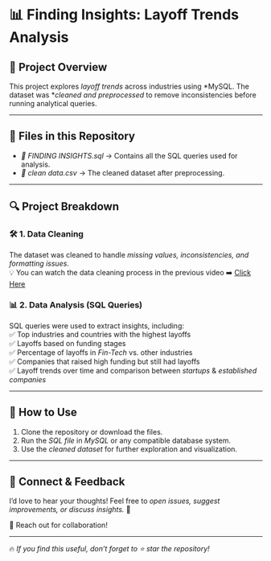 # 📊 Finding Insights: Layoff Trends Analysis  

## 📌 Project Overview  
This project explores *layoff trends* across industries using *MySQL. The dataset was **cleaned and preprocessed* to remove inconsistencies before running analytical queries.  

---

## 📂 Files in this Repository  
- *🔹 FINDING INSIGHTS.sql* → Contains all the SQL queries used for analysis.  
- *🔹 clean data.csv* → The cleaned dataset after preprocessing.  

---

## 🔍 Project Breakdown  
### 🛠️ 1. Data Cleaning  
The dataset was cleaned to handle *missing values, inconsistencies, and formatting issues*.  
💡 You can watch the data cleaning process in the previous video ➡️ [Click Here](https://www.linkedin.com/posts/arshdeep-singh-salh-975875336_sql-datacleaning-ai-activity-7307671916054532096-ssnf/?utm_source=share&utm_medium=member_desktop&rcm=ACoAAFR9XikBGEOqFAHfqWYbrGeVyomTNOYK4ew)  

### 📊 2. Data Analysis (SQL Queries)  
SQL queries were used to extract insights, including:  
✅ Top industries and countries with the highest layoffs  
✅ Layoffs based on funding stages  
✅ Percentage of layoffs in *Fin-Tech* vs. other industries  
✅ Companies that raised high funding but still had layoffs  
✅ Layoff trends over time and comparison between *startups* & *established companies*  

---

## 🚀 How to Use  
1. Clone the repository or download the files.  
2. Run the *SQL file* in *MySQL* or any compatible database system.  
3. Use the *cleaned dataset* for further exploration and visualization.  

---

## 💬 Connect & Feedback  
I’d love to hear your thoughts! Feel free to *open issues, suggest improvements, or discuss insights.* 🚀  

📧 Reach out for collaboration!  

---

🔥 *If you find this useful, don’t forget to ⭐ star the repository!*
